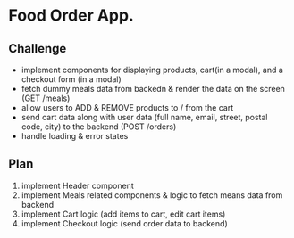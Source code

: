# Food Order App.

## Challenge

-   implement components for displaying products, cart(in a modal), and a checkout form (in a modal)
-   fetch dummy meals data from backedn & render the data on the screen (GET /meals)
-   allow users to ADD & REMOVE products to / from the cart
-   send cart data along with user data (full name, email, street, postal code, city) to the backend (POST /orders)
-   handle loading & error states

## Plan

1. implement Header component
2. implement Meals related components & logic to fetch means data from backend
3. implement Cart logic (add items to cart, edit cart items)
4. implement Checkout logic (send order data to backend)
